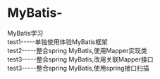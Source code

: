 # MyBatis-
MyBatis学习  
test1-----单独使用体验MyBatis框架  
test2-----整合spring MyBatis,使用Mapper实现类  
test3-----整合spring MyBatis,改用关联Mapper接口  
test3-----整合spring MyBatis,使用spring接口扫描


